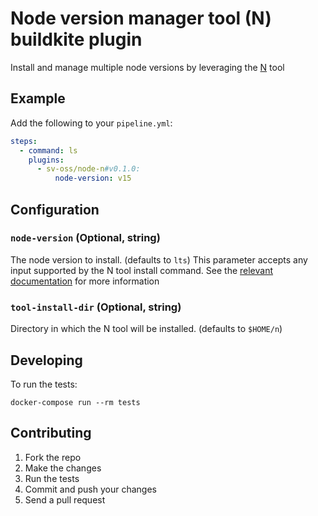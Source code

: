 # Node version manager tool (N) buildkite plugin

Install and manage multiple node versions by leveraging the [N](https://github.com/tj/n) tool

## Example

Add the following to your `pipeline.yml`:

```yml
steps:
  - command: ls
    plugins:
      - sv-oss/node-n#v0.1.0:
          node-version: v15
```

## Configuration

### `node-version` (Optional, string)

The node version to install. (defaults to `lts`)
This parameter accepts any input supported by the N tool install command.
See the [relevant documentation](https://github.com/tj/n#specifying-nodejs-versions) for more information


### `tool-install-dir` (Optional, string)

Directory in which the N tool will be installed. (defaults to `$HOME/n`)


## Developing

To run the tests:

```shell
docker-compose run --rm tests
```

## Contributing

1. Fork the repo
2. Make the changes
3. Run the tests
4. Commit and push your changes
5. Send a pull request